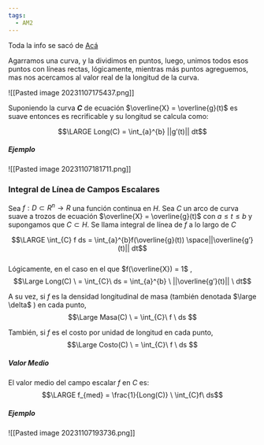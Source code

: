 ```yaml
---
tags:
  - AM2
---
```

Toda la info se sacó de [Acá](https://www.youtube.com/watch?v=X2pYXeSdFIQ&list=PLM7ZBJfsXV3RhmUZUf2AJj3rOX5YlfmKZ&index=19&ab_channel=MartinMaulhardt)

Agarramos una curva, y la dividimos en puntos, luego, unimos todos esos puntos con líneas rectas, lógicamente, mientras más puntos agreguemos, mas nos acercamos al valor real de la longitud de la curva.

![[Pasted image 20231107175437.png]]

Suponiendo la curva **$C$** de ecuación $\overline{X} = \overline{g}(t)$ es suave entonces es recrificable y su longitud se calcula como:

$$\LARGE Long(C) = \int_{a}^{b} ||g’(t)|| dt$$

##### Ejemplo
![[Pasted image 20231107181711.png]]


### Integral de Línea de Campos Escalares

Sea $f: D \subset R^{n} \to R$ una función continua en $H$. Sea $C$ un arco de curva suave a trozos de ecuación $\overline{X} = \overline{g}(t)$ con $a \le t \le b$ y supongamos que $C \subset H$. Se llama integral de línea de $f$ a lo largo de $C$

$$\LARGE  \int_{C} f ds = \int_{a}^{b}f(\overline{g}(t)) \space||\overline{g’}(t)|| dt$$  
Lógicamente, en el caso en el que $f(\overline{X}) = 1$ ,
$$\Large Long(C) \ = \int_{C}\ ds = \int_{a}^{b} \  ||\overline{g’}(t)|| \ dt$$

A su vez, si $f$ es la densidad longitudinal de masa (también denotada $\large \delta$ ) en cada punto,
$$\Large Masa(C) \ = \int_{C}\ f \ ds $$

También, si $f$ es el costo por unidad de longitud en cada punto,
$$\Large Costo(C) \ = \int_{C}\ f \ ds $$
##### Valor Medio
El valor medio del campo escalar $f$ en $C$ es:
$$\LARGE f_{med} = \frac{1}{Long(C)} \ \int_{C}f\ ds$$

##### Ejemplo
![[Pasted image 20231107193736.png]]